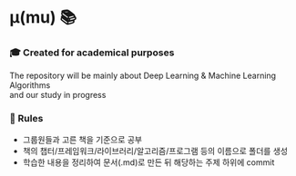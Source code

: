 # &mu;(mu)   :books:

### :mortar_board: Created for academical purposes
The repository will be mainly about Deep Learning & Machine Learning Algorithms<br> and our study in progress

### :no_entry_sign: Rules
* 그룹원들과 고른 책을 기준으로 공부
* 책의 챕터/프레임워크/라이브러리/알고리즘/프로그램 등의 이름으로 폴더를 생성
* 학습한 내용을 정리하여 문서(.md)로 만든 뒤 해당하는 주제 하위에 commit

